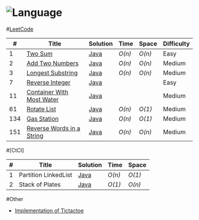 # ![Language](https://img.shields.io/badge/Language-Java%201.8-blue.svg)

#[LeetCode](https://leetcode.com/problemset/all/)

|  #  | Title           |  Solution       |  Time           | Space           | Difficulty    |
|-----|---------------- | --------------- | --------------- | --------------- | ------------- |
1 | [Two Sum](https://leetcode.com/problems/two-sum/) | [Java](./LeetCode/1%20Two%20Sum/) | _O(n)_       | _O(n)_          | Easy         |
2| [Add Two Numbers](https://leetcode.com/problems/add-two-numbers/) | [Java](./LeetCode/2%20Add%20Two%20Numbers/)  | _O(n)_ | _O(n)_  | Medium         |
3| [Longest Substring](https://leetcode.com/problems/longest-substring-without-repeating-characters/)  | [Java](./LeetCode/3%20Longest%20Substring%20Without%20Repeating%20Characters%20/) | _O(n)_        | _O(n)_          | Medium           |
7| [Reverse Integer](https://leetcode.com/problems/reverse-integer) |[Java](./LeetCode/7%20Reverse%20Integer) | | | Easy|
11| [Container With Most Water](https://leetcode.com/problems/container-with-most-water/) |[Java](./LeetCode/11%20Container%20With%20Most%20Water)| | | Medium|
61| [Rotate List](https://leetcode.com/problems/rotate-list/) | [Java](./LeetCode/61%20Rotate%20List) | _O(n)_ | _O(1)_ | Medium |
134 | [Gas Station](https://leetcode.com/problems/gas-station/) | [Java](./LeetCode/134%20Gas%20Station) | _O(n)_ | _O(1)_ | Medium |
151| [Reverse Words in a String](https://leetcode.com/problems/reverse-words-in-a-string/)| [Java](./LeetCode/151%20Reverse%20Words%20in%20a%20String)| _O(n)_ | _O(n)_ |  Medium  |


#[CtCI]

|  #  | Title           |  Solution       |  Time           | Space           |
|-----|---------------- | --------------- | --------------- | --------------- |
1 | Partition LinkedList | [Java](./CtCI/20171110/Partition.java) | _O(n)_ | _O(1)_|
2 | Stack of Plates | [Java](./CtCI/20171110/StackofPlates.java) | _O(1)_ | _O(n)_ |


#Other

* [Implementation of Tictactoe](./Other/Tictactoe/Tictactoe.java)
